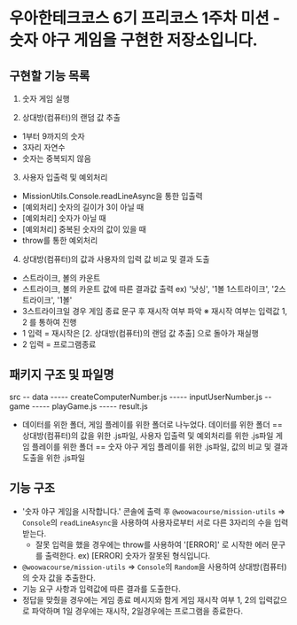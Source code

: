 # 우아한테크코스 6기 프리코스 1주차 미션 - 숫자 야구 게임을 구현한 저장소입니다.

## 구현할 기능 목록
1. 숫자 게임 실행

2. 상대방(컴퓨터)의 랜덤 값 추출
  * 1부터 9까지의 숫자
  * 3자리 자연수
  * 숫자는 중복되지 않음

3. 사용자 입출력 및 예외처리
  * MissionUtils.Console.readLineAsync을 통한 입출력
  * [예외처리] 숫자의 길이가 3이 아닐 때
  * [예외처리] 숫자가 아닐 때
  * [예외처리] 중복된 숫자의 값이 있을 때
  * throw를 통한 예외처리

4. 상대방(컴퓨터)의 값과 사용자의 입력 값 비교 및 결과 도출
  * 스트라이크, 볼의 카운트
  * 스트라이크, 볼의 카운트 값에 따른 결과값 출력
    ex) '낫싱', '1볼 1스트라이크', '2스트라이크', '1볼'
  * 3스트라이크일 경우 게임 종료 문구 후 재시작 여부 파악
    ※ 재시작 여부는 입력값 1, 2 를 통하여 진행
  * 1 입력 = 재시작은 [2. 상대방(컴퓨터)의 랜덤 값 추출] 으로 돌아가 재실행
  * 2 입력 = 프로그램종료

## 패키지 구조 및 파일명
  src
    -- data
    ----- createComputerNumber.js
    ----- inputUserNumber.js
    -- game
    ----- playGame.js
    ----- result.js
- 데이터를 위한 폴더, 게임 플레이를 위한 폴더로 나누었다. 
  데이터를 위한 폴더 == 상대방(컴퓨터)의 값을 위한 .js파일, 사용자 입출력 및 예외처리를 위한 .js파일
  게임 플레이를 위한 폴더 == 숫자 야구 게임 플레이를 위한 .js파일, 값의 비교 및 결과 도출을 위한 .js파일

## 기능 구조
* '숫자 야구 게임을 시작합니다.' 콘솔에 출력 후 `@woowacourse/mission-utils` => `Console`의 `readLineAsync`을 사용하여 사용자로부터 서로 다른 3자리의 수을 입력 받는다.
  - 잘못 입력을 했을 경우에는 throw를 사용하여 '[ERROR]' 로 시작한 에러 문구를 출력한다.
    ex) [ERROR] 숫자가 잘못된 형식입니다.
* `@woowacourse/mission-utils` => `Console`의 `Random`을 사용하여 상대방(컴퓨터)의 숫자 값을 추출한다.
* 기능 요구 사항과 입력값에 따른 결과를 도출한다.
* 정답을 맞췄을 경우에는 게임 종료 메시지와 함게 게임 재시작 여부 1, 2의 입력값으로 파악하며 1일 경우에는 재시작, 2일경우에는 프로그램을 종료한다.